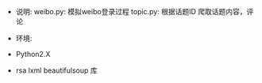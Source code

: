 - 说明:
 weibo.py: 模拟weibo登录过程
 topic.py: 根据话题ID 爬取话题内容，评论

- 环境:
 - Python2.X
 - rsa lxml beautifulsoup 库
